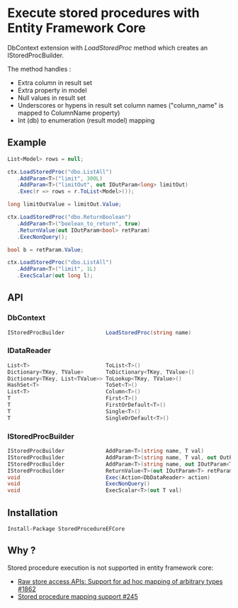  # Execute stored procedures with Entity Framework Core

DbContext extension with *LoadStoredProc* method which creates
an IStoredProcBuilder.

The method handles :
- Extra column in result set
- Extra property in model
- Null values in result set
- Underscores or hypens in result set column names ("column_name" is mapped to ColumnName property)
- Int (db) to enumeration (result model) mapping

## Example

```csharp
List<Model> rows = null;

ctx.LoadStoredProc("dbo.ListAll")
   .AddParam<T>("limit", 300L)
   .AddParam<T>("limitOut", out IOutParam<long> limitOut)
   .Exec(r => rows = r.ToList<Model>());

long limitOutValue = limitOut.Value;

ctx.LoadStoredProc("dbo.ReturnBoolean")
   .AddParam<T>("boolean_to_return", true)
   .ReturnValue(out IOutParam<bool> retParam)
   .ExecNonQuery();

bool b = retParam.Value;

ctx.LoadStoredProc("dbo.ListAll")
   .AddParam<T>("limit", 1L)
   .ExecScalar(out long l);
```

## API

### DbContext
```csharp
IStoredProcBuilder             LoadStoredProc(string name)
```

### IDataReader
```csharp
List<T>                        ToList<T>()
Dictionary<TKey, TValue>       ToDictionary<TKey, TValue>()
Dictionary<TKey, List<TValue>> ToLookup<TKey, TValue>()
HashSet<T>                     ToSet<T>()
List<T>                        Column<T>()
T                              First<T>()
T                              FirstOrDefault<T>()
T                              Single<T>()
T                              SingleOrDefault<T>()
```

### IStoredProcBuilder
```csharp
IStoredProcBuilder             AddParam<T>(string name, T val)                             // Input parameter
IStoredProcBuilder             AddParam<T>(string name, T val, out OutParam<T> outParam)   // Ouput parameter
IStoredProcBuilder             AddParam<T>(string name, out IOutParam<T> outParam)         // Input/Ouput parameter
IStoredProcBuilder             ReturnValue<T>(out IOutParam<T> retParam)
void                           Exec(Action<DbDataReader> action)
void                           ExecNonQuery()
void                           ExecScalar<T>(out T val)
```

## Installation

` Install-Package StoredProcedureEFCore `

## Why ?

Stored procedure execution is not supported in entity framework core:
- [Raw store access APIs: Support for ad hoc mapping of arbitrary types #1862](https://github.com/aspnet/EntityFramework/issues/1862)
- [Stored procedure mapping support #245](https://github.com/aspnet/EntityFramework/issues/245)
